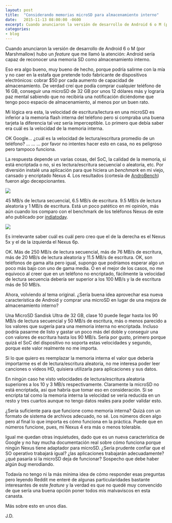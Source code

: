 ```yaml
---
layout: post
title:  "Considerando memorias microSD para almacenamiento interno"
date:   2015-11-13 08:00:00 -0600
excerpt: Cuando anunciaron la versión de desarrollo de Android 6 o M (por Marshmallow) hubo un *feature* que me llamó la atención: Android sería capaz de reconocer una memoria SD como almacenamiento interno..
categories:
- blog
---
```


Cuando anunciaron la versión de desarrollo de Android 6 o M (por Marshmallow) hubo un *feature* que me llamó la atención: Android sería capaz de reconocer una memoria SD como almacenamiento interno.

Eso era algo bueno, muy bueno de hecho, porque podría salirme con la mía y no caer en la estafa que pretende todo fabricante de dispositivos electrónicos: cobrar $50 por cada aumento de capacidad de almacenamiento. De verdad creí que podía comprar cualquier teléfono de 16 GB, conseguir una microSD de 32 GB por unos 12 dólares más y lograría paz mental sabiendo que no recibiría una notificación diciéndome que tengo poco espacio de almacenamiento, al menos por un buen rato.

Mi lógica era esta, la velocidad de escritura/lectura en una microSD es inferior a la memoria flash interna del teléfono pero si compraba una buena tarjeta la diferencia tal vez sería imperceptible. Lo primero que debía saber era cuál es la velocidad de la memoria interna.

OK Google... ¿cuál es la velocidad de lectura/escritura promedio de un teléfono? ... ... ... por favor no intentes hacer esto en casa, no es peligroso pero tampoco funciona. 

La respuesta depende un varias cosas, del SoC, la calidad de la memoria, si está encriptada o no, si es lectura/escritura secuencial o aleatoria, etc. Por diversión instalé una aplicación para que hiciera un *benchmark* en mi viejo, cansado y encriptado Nexus 4. Los resultados (cortesía de [AndroBench](https://play.google.com/store/apps/details?id=com.andromeda.androbench2&hl=en)) fueron algo decepcionantes.

<img src="http://i.imgur.com/ftJdI1W.png">

45 MB/s de lectura secuencial, 6.5 MB/s de escritura. 9.5 MB/s de lectura aleatoria y 1 MB/s de escritura. Está un poco patético en mi opinión, más aún cuando los comparo con el benchmark de los teléfonos Nexus de este año publicado por [indiatoday](http://indiatoday.intoday.in/technology/story/nexus-5x-vs-nexus-6p-checking-the-performance-difference/1/505556.html).

<img src="http://i.imgur.com/w10Gaqv.jpg">

Es irrelevante saber cuál es cuál pero creo que el de la derecha es el Nexus 5x y el de la izquierda el Nexus 6p.

OK. Más de 250 MB/s de lectura secuencial, más de 76 MB/s de escritura, más de 20 MB/s de lectura aleatoria y 11.5 MB/s de escritura. OK, son teléfonos de gama alta pero igual, supongo que podríamos esperar algo un poco más bajo con uno de gama media. O en el mejor de los casos, no me equivoco al creer que en un teléfono no encriptado, fácilmente la velocidad de lectura secuencia debería ser superior a los 100 MB/s y la de escritura más de 50 MB/s.

Ahora, volviendo al tema original. ¿Sería buena idea aprovechar esa nueva característica de Android y comprar una microSD en lugar de una  mejora de almacenamiento interno?

Una MicroSD Sandisk Ultra de 32 GB, clase 10 puede llegar hasta los 90 MB/s de lectura secuencial y 50 MB/s de escritura, más o menos parecido a los valores que sugería para una memoria interna no encriptada. Incluso podría pasarme de listo y gastar un poco más del doble y conseguir una con valores de escritura hasta los 90 MB/s. Sería por gusto, primero porque quizá el SoC del dispositivo no soporta estas velocidades y segundo, porque este valor realmente no me importa.

Si lo que quiero es reemplazar la memoria interna el valor que debería importarme es el de lectura/escritura aleatoria, no me interesa poder leer canciones o videos HD, quisiera utilizarla para aplicaciones y sus datos.

En ningún caso he visto velocidades de lectura/escritura aleatoria superiores a los 10 y 3 MB/s respectivamente. Claramente la microSD no está encriptada, así que habría que tomar eso en consideración. Si se encripta tal como la memoria interna la velocidad se vería reducida en un resto y tres cuartos aunque no tengo datos reales para poder validar esto.

¿Sería suficiente para que funcione como memoria interna? Quizá con un formato de sistema de archivos adecuado, no sé. Los números dicen algo pero al final lo que importa es cómo funciona en la práctica. Puede que en números funcione, pues, mi Nexus 4 era más o menos tolerable.

Igual me quedan otras inquietudes, dado que es un nueva característica de Google y no hay mucha documentación real sobre cómo funciona porque ningún Nexus tiene adaptador para microSD. ¿Sería prudente confiar que el SO operativo trabajará igual? ¿las aplicaciones trabajarán adecuadamente? ¿qué pasaría si la microSD deja de funcionar? Sospecho que debe haber algún *bug* merodiando.

Todavía no tengo ni la más mínima idea de cómo responder esas preguntas pero leyendo Reddit me enteré de algunas particularidades bastante interesantes de este *feature* y la verdad es que no quedé muy convencido de que sería una buena opción poner todos mis malvaviscos en esta canasta.

Más sobre esto en unos días.

J.D.